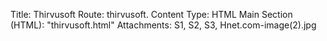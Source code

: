 Title: Thirvusoft
Route: thirvusoft.
Content Type: HTML
Main Section (HTML): "thirvusoft.html"
Attachments: S1, S2, S3, Hnet.com-image(2).jpg
